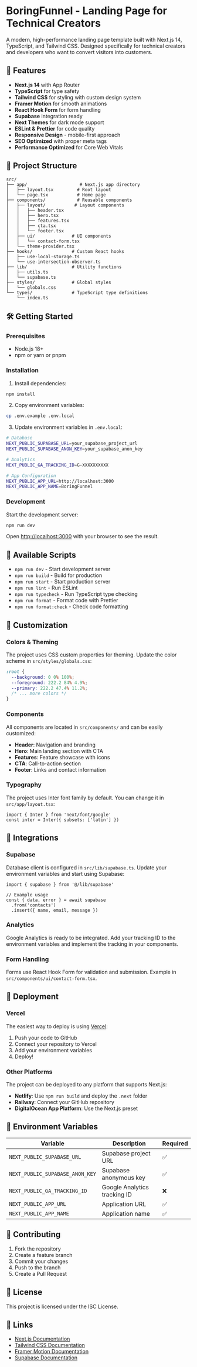 # BoringFunnel - Landing Page for Technical Creators

A modern, high-performance landing page template built with Next.js 14, TypeScript, and Tailwind CSS. Designed specifically for technical creators and developers who want to convert visitors into customers.

## 🚀 Features

- **Next.js 14** with App Router
- **TypeScript** for type safety
- **Tailwind CSS** for styling with custom design system
- **Framer Motion** for smooth animations
- **React Hook Form** for form handling
- **Supabase** integration ready
- **Next Themes** for dark mode support
- **ESLint & Prettier** for code quality
- **Responsive Design** - mobile-first approach
- **SEO Optimized** with proper meta tags
- **Performance Optimized** for Core Web Vitals

## 📁 Project Structure

```
src/
├── app/                    # Next.js app directory
│   ├── layout.tsx         # Root layout
│   └── page.tsx           # Home page
├── components/            # Reusable components
│   ├── layout/           # Layout components
│   │   ├── header.tsx
│   │   ├── hero.tsx
│   │   ├── features.tsx
│   │   ├── cta.tsx
│   │   └── footer.tsx
│   ├── ui/              # UI components
│   │   └── contact-form.tsx
│   └── theme-provider.tsx
├── hooks/               # Custom React hooks
│   ├── use-local-storage.ts
│   └── use-intersection-observer.ts
├── lib/                 # Utility functions
│   ├── utils.ts
│   └── supabase.ts
├── styles/              # Global styles
│   └── globals.css
└── types/               # TypeScript type definitions
    └── index.ts
```

## 🛠️ Getting Started

### Prerequisites

- Node.js 18+ 
- npm or yarn or pnpm

### Installation

1. Install dependencies:
```bash
npm install
```

2. Copy environment variables:
```bash
cp .env.example .env.local
```

3. Update environment variables in `.env.local`:
```bash
# Database
NEXT_PUBLIC_SUPABASE_URL=your_supabase_project_url
NEXT_PUBLIC_SUPABASE_ANON_KEY=your_supabase_anon_key

# Analytics
NEXT_PUBLIC_GA_TRACKING_ID=G-XXXXXXXXXX

# App Configuration
NEXT_PUBLIC_APP_URL=http://localhost:3000
NEXT_PUBLIC_APP_NAME=BoringFunnel
```

### Development

Start the development server:
```bash
npm run dev
```

Open [http://localhost:3000](http://localhost:3000) with your browser to see the result.

## 📜 Available Scripts

- `npm run dev` - Start development server
- `npm run build` - Build for production
- `npm run start` - Start production server
- `npm run lint` - Run ESLint
- `npm run typecheck` - Run TypeScript type checking
- `npm run format` - Format code with Prettier
- `npm run format:check` - Check code formatting

## 🎨 Customization

### Colors & Theming

The project uses CSS custom properties for theming. Update the color scheme in `src/styles/globals.css`:

```css
:root {
  --background: 0 0% 100%;
  --foreground: 222.2 84% 4.9%;
  --primary: 222.2 47.4% 11.2%;
  /* ... more colors */
}
```

### Components

All components are located in `src/components/` and can be easily customized:

- **Header**: Navigation and branding
- **Hero**: Main landing section with CTA
- **Features**: Feature showcase with icons
- **CTA**: Call-to-action section
- **Footer**: Links and contact information

### Typography

The project uses Inter font family by default. You can change it in `src/app/layout.tsx`:

```tsx
import { Inter } from 'next/font/google'
const inter = Inter({ subsets: ['latin'] })
```

## 🔌 Integrations

### Supabase

Database client is configured in `src/lib/supabase.ts`. Update your environment variables and start using Supabase:

```tsx
import { supabase } from '@/lib/supabase'

// Example usage
const { data, error } = await supabase
  .from('contacts')
  .insert({ name, email, message })
```

### Analytics

Google Analytics is ready to be integrated. Add your tracking ID to the environment variables and implement the tracking in your components.

### Form Handling

Forms use React Hook Form for validation and submission. Example in `src/components/ui/contact-form.tsx`.

## 🚀 Deployment

### Vercel

The easiest way to deploy is using [Vercel](https://vercel.com):

1. Push your code to GitHub
2. Connect your repository to Vercel
3. Add your environment variables
4. Deploy!

### Other Platforms

The project can be deployed to any platform that supports Next.js:

- **Netlify**: Use `npm run build` and deploy the `.next` folder
- **Railway**: Connect your GitHub repository
- **DigitalOcean App Platform**: Use the Next.js preset

## 📝 Environment Variables

| Variable | Description | Required |
|----------|-------------|----------|
| `NEXT_PUBLIC_SUPABASE_URL` | Supabase project URL | ✅ |
| `NEXT_PUBLIC_SUPABASE_ANON_KEY` | Supabase anonymous key | ✅ |
| `NEXT_PUBLIC_GA_TRACKING_ID` | Google Analytics tracking ID | ❌ |
| `NEXT_PUBLIC_APP_URL` | Application URL | ✅ |
| `NEXT_PUBLIC_APP_NAME` | Application name | ✅ |

## 🤝 Contributing

1. Fork the repository
2. Create a feature branch
3. Commit your changes
4. Push to the branch
5. Create a Pull Request

## 📄 License

This project is licensed under the ISC License.

## 🔗 Links

- [Next.js Documentation](https://nextjs.org/docs)
- [Tailwind CSS Documentation](https://tailwindcss.com/docs)
- [Framer Motion Documentation](https://www.framer.com/motion/)
- [Supabase Documentation](https://supabase.com/docs)
